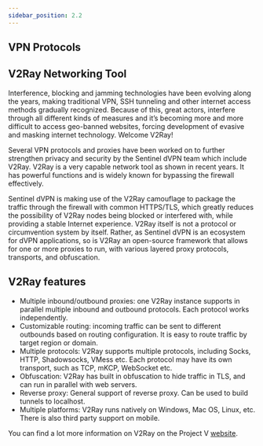 ```yaml
---
sidebar_position: 2.2
---
```


## VPN Protocols

## V2Ray Networking Tool

Interference, blocking and jamming technologies have been evolving along the years, making traditional VPN, SSH tunneling and other internet access methods gradually recognized. Because of this, great actors, interfere through all different kinds of measures and it’s becoming more and more difficult to access geo-banned websites, forcing development of evasive and masking internet technology. Welcome V2Ray!

Several VPN protocols and proxies have been worked on to further strengthen privacy and security by the Sentinel dVPN team which include V2Ray. V2Ray is a very capable network tool as shown in recent years. It has powerful functions and is widely known for bypassing the firewall effectively.

Sentinel dVPN is making use of the V2Ray camouflage to package the traffic through the firewall with common HTTPS/TLS, which greatly reduces the possibility of V2Ray nodes being blocked or interfered with, while providing a stable Internet experience. V2Ray itself is not a protocol or circumvention system by itself. Rather, as Sentinel dVPN is an ecosystem for dVPN applications, so is V2Ray an open-source framework that allows for one or more proxies to run, with various layered proxy protocols, transports, and obfuscation.

## V2Ray features

- Multiple inbound/outbound proxies: one V2Ray instance supports in parallel multiple inbound and outbound protocols. Each protocol works independently.
- Customizable routing: incoming traffic can be sent to different outbounds based on routing configuration. It is easy to route traffic by target region or domain.
- Multiple protocols: V2Ray supports multiple protocols, including Socks, HTTP, Shadowsocks, VMess etc. Each protocol may have its own transport, such as TCP, mKCP, WebSocket etc.
- Obfuscation: V2Ray has built in obfuscation to hide traffic in TLS, and can run in parallel with web servers.
- Reverse proxy: General support of reverse proxy. Can be used to build tunnels to localhost.
- Multiple platforms: V2Ray runs natively on Windows, Mac OS, Linux, etc. There is also third party support on mobile.

You can find a lot more information on V2Ray on the Project V [website](https://www.v2ray.com/en).